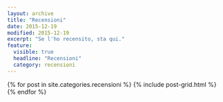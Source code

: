 ```yaml
---
layout: archive
title: "Recensioni"
date: 2015-12-19
modified: 2015-12-19
excerpt: "Se l'ho recensito, sta qui."
feature:
  visible: true
  headline: "Recensioni"
  category: recensioni
---
```

<div class="tiles">
{% for post in site.categories.recensioni %}
  {% include post-grid.html %}
{% endfor %}
</div><!-- /.tiles -->
